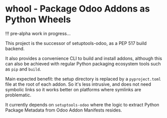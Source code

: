 # whool - Package Odoo Addons as Python Wheels

!!! pre-alpha work in progress...

This project is the successor of setuptools-odoo, as a PEP 517 build backend.

It also provides a convenience CLI to build and install addons, although
this can also be achieved with regular Python packaging ecosystem tools
such as `pip` and `build`.

Main expected benefit: the setup directory is replaced by
a `pyproject.toml` file at the root of each addon. So it's less intrusive,
and does not need symbolic links so it works better on platforms where
symlinks are problematic.

It currently depends on `setuptools-odoo` where the logic to extract
Python Package Metadata from Odoo Addon Manifests resides.
